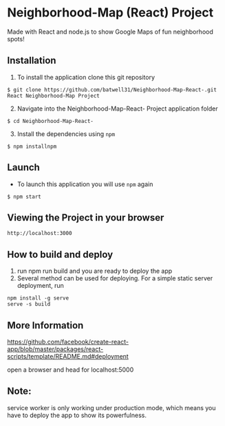 # Neighborhood-Map (React) Project

Made with React and node.js to show Google Maps of fun neighborhood spots!

## Installation

1. To install the application clone this git repository

```
$ git clone https://github.com/batwell31/Neighborhood-Map-React-.git React Neighborhood-Map Project
```

2. Navigate into the Neighborhood-Map-React- Project application folder

```
$ cd Neighborhood-Map-React-
```

3. Install the dependencies using `npm`

```
$ npm installnpm
```

## Launch

* To launch this application you will use `npm` again

```
$ npm start
```

## Viewing the Project in your browser

```
http://localhost:3000
```
## How to build and deploy

1. run npm run build and you are ready to deploy the app
2. Several method can be used for deploying. For a simple static server deployment, run

```
npm install -g serve
serve -s build
```
## More Information

https://github.com/facebook/create-react-app/blob/master/packages/react-scripts/template/README.md#deployment

open a browser and head for localhost:5000

## Note:
service worker is only working under production mode, which means you have to deploy the app to show its powerfulness.